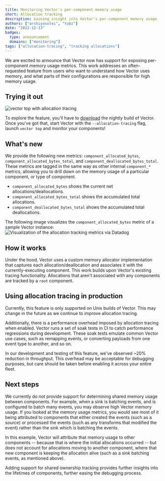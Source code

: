 ```yaml
---
title: Monitoring Vector's per-component memory usage
short: Allocation tracking
description: Gaining insight into Vector's per-component memory usage.
authors: ["arshiyasolei", "tobz"]
date: "2022-12-13"
badges:
  type: announcement
  domains: ["monitoring"]
tags: ["allocation-tracing", "tracking allocations"]
---
```


We are excited to announce that Vector now has support for exposing per-component memory usage metrics. This work addresses an often-requested feature from users who want to understand how Vector uses memory, and what parts of their configurations are responsible for high memory usage.

## Trying it out

![vector top with allocation tracing](/img/blog/vector-top-allocation-tracking.png)

To explore the feature, you'll have to [download](https://vector.dev/download/) the nightly build of Vector. Once you've got that, start Vector with the `--allocation-tracing` flag, launch `vector top` and monitor your components!

## What's new

We provide the following new metrics: `component_allocated_bytes`, `component_allocated_bytes_total`, and `component_deallocated_bytes_total`. These metrics are tagged in the same way as other internal `component_*` metrics, allowing you to drill down on the memory usage of a particular component, or type of component.

- `component_allocated_bytes` shows the current net allocations/deallocations.
- `component_allocated_bytes_total` shows the accumulated total allocations.
- `component_deallocated_bytes_total` shows the accumulated total deallocations.

The following image visualizes the `component_allocated_bytes` metric of a sample Vector instance:
![Visualization of the allocation tracking metrics via Datadog](/img/blog/vector-allocation-tracking-graph.png)

## How it works

Under the hood, Vector uses a custom memory allocator implementation that captures each allocation/deallocation and associates it with the currently-executing component. This work builds upon Vector's existing tracing functionality. Allocations that aren't associated with any components are tracked by a `root` component.

## Using allocation tracing in production

Currently, this feature is only supported on Unix builds of Vector. This may change in the future as we continue to improve allocation tracing.

Additionally, there is a performance overhead imposed by allocation tracing when enabled. Vector runs a set of soak tests in CI to catch performance regressions during development. These soak tests emulate common Vector use cases, such as remapping events, or converting payloads from one event type to another, and so on.

In our development and testing of this feature, we've observed ~20% reduction in throughput. This overhead may be acceptable for debugging purposes, but care should be taken before enabling it across your entire fleet.

## Next steps

We currently do not provide support for determining shared memory usage between components. For example, when a sink is batching events, and is configured to batch many events, you may observe high Vector memory usage. If you looked at the memory usage metrics, you would see most of it being attributed to components that either created the events (such as a source) or processed the events (such as any transforms that modified the event) rather than the sink which is batching the events.

In this example, Vector will attribute that memory usage to other components -- because that is where the initial allocations occurred -- but does not account for allocations moving to another component, where that new component is keeping the allocation alive (such as a sink batching events, as mentioned above).

Adding support for shared ownership tracking provides further insights into the lifetimes of components, further easing the debugging process.
